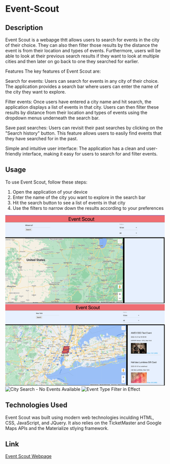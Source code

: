 # Event-Scout

## Description
Event Scout is a webapge thtt allows users to search for events in the city of their choice. They can also then filter those results by the distance the event is from their location and types of events. Furthermore, users will be able to look at their previous search results if they want to look at multiple cities and then later on go back to one they searched for earlier.

Features
The key features of Event Scout are:

Search for events: Users can search for events in any city of their choice. The application provides a search bar where users can enter the name of the city they want to explore.

Filter events: Once users have entered a city name and hit search, the application displays a list of events in that city. Users can then filter these results by distance from their location and types of events using the dropdown menus underneath the search bar.

Save past searches: Users can revisit their past searches by clicking on the "Search history" button. This feature allows users to easily find events that they have searched for in the past.

Simple and intuitive user interface: The application has a clean and user-friendly interface, making it easy for users to search for and filter events.

## Usage
To use Event Scout, follow these steps:

1. Open the application of your device 
2. Enter the name of the city you want to explore in the search bar
3. Hit the search button to see a list of events in that city
4. Use the filters to narrow down the results according to your preferences


![Event Scout HomePage](./Assets/Images/Event%20Scout%20Homepage.png)
![City Search - Events Rendered](./Assets/Images/City%20Search%20-%20Events%20Rendered.png)
![City Search - No Events Available](./Assets/Images/City%20Search%20-%20No%20Events%20Available.png)
![Event Type Filter in Effect](./Assets/Images/Event%20Filter%20in%20Use.png)


## Technologies Used
Event Scout was built using modern web technologies inculding HTML, CSS, JavaScript, and JQuery. It also relies on the TicketMaster and Google Maps APIs and the Materialize stlying framework.

## Link
[Event Scout Webpage](https://jadyngg19.github.io/Event-Scout/)
